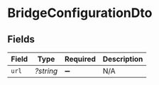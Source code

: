 # BridgeConfigurationDto


## Fields

| Field              | Type               | Required           | Description        |
| ------------------ | ------------------ | ------------------ | ------------------ |
| `url`              | *?string*          | :heavy_minus_sign: | N/A                |